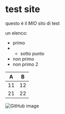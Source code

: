 # test site

questo è il *MIO* sito di test

un elenco:
- primo
- - sotto punto
- non primo
- non primo 2

| A  | B  |
|---|---|
| 11  | 12  |
| 21  | 22  |

![GitHub image](https://i.kinja-img.com/gawker-media/image/upload/s--etVtQ2Q---/c_scale,f_auto,fl_progressive,q_80,w_800/j5lwzda1tvd8nssvlphq.png)

